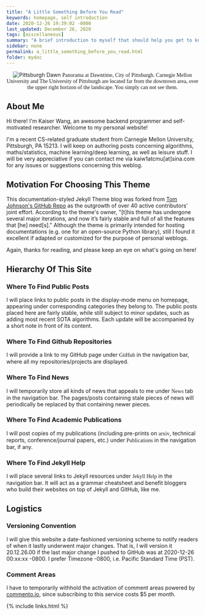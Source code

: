 ```yaml
---
title: "A Little Something Before You Read"
keywords: homepage, self introduction
date: 2020-12-26 19:39:02 -0800
last_updated: December 26, 2020
tags: [miscellaneous]
summary: "A brief introduction to myself that should help you get to know me."
sidebar: none
permalink: a_little_something_before_you_read.html
folder: mydoc
---
```


<center>
    <img src="{{ "images/Pittsburgh_dawn_city_pano.jpg" }}" alt="Pittsburgh Dawn"/>
    <font face="Lora">
        Panorama at Dawntime, City of Pittsburgh. Carnegie Mellon University and The University of Pittsburgh are
        located far from the downtown area, over the upper right horizon of the landscape. You simply can not see them.
    </font>
</center>

## About Me
Hi there! I'm Kaiser Wang, an awesome backend programmer and self-motivated researcher. Welcome to my personal website!

I'm a recent CS-related graduate student from Carnegie Mellon University, Pittsburgh, PA 15213. I will keep on authoring
posts concerning algorithms, maths/statistics, machine learning/deep learning, as well as leisure stuff. I will be very
appreciative if you can contact me via kaiw1atcmu[at]sina.com for any issues or suggestions concerning this weblog.

## Motivation For Choosing This Theme
This documentation-styled Jekyll Theme blog was forked from
[Tom Johnson's GitHub Repo](https://github.com/tomjoht/documentation-theme-jekyll) as the outgrowth of over 40 active
contributors' joint effort. According to the theme's owner, "[t]his theme has undergone several major iterations, and
now it’s fairly stable and full of all the features that [he] need[s]." Although the theme is primarily intended for
hosting documentations (e.g. one for an open-source Python library), still I found it excellent if adapted or customized
for the purpose of personal weblogs.

Again, thanks for reading, and please keep an eye on what's going on here!

## Hierarchy Of This Site
### Where To Find Public Posts
I will place links to public posts in the display-mode menu on homepage, appearing under corresponding categories they
belong to. The public posts placed here are fairly stable, while still subject to minor updates, such as adding most
recent SOTA algorithms. Each update will be accompanied by a short note in front of its content.

### Where To Find Github Repositories
I will provide a link to my GitHub page under <font face="Lora">GitHub</font> in the navigation bar, where all my
repositories/projects are displayed.

### Where To Find News
I will temporarily store all kinds of news that appeals to me under <font face="Lora">News</font> tab in the navigation
bar. The pages/posts containing stale pieces of news will periodically be replaced by that containing newer pieces.

### Where To Find Academic Publications
I will post copies of my publications (including pre-prints on <font face="Lora">arxiv</font>, technical reports,
conference/journal papers, etc.) under <font face="Lora">Publications</font> in the navigation bar, if any.

### Where To Find Jekyll Help
I will place several links to Jekyll resources under <font face="Lora">Jekyll Help</font> in the navigation bar. It will
act as a grammar cheatsheet and benefit bloggers who build their websites on top of Jekyll and GitHub, like me.

## Logistics
### Versioning Convention
I will give this website a date-fashioned versioning scheme to notify readers of when it lastly underwent major changes.
That is, I will version it 20.12.26.00 if the last major change I pushed to GitHub was at 2020-12-26 00:xx:xx -0800. I
prefer Timezone -0800, i.e. Pacific Standard Time (PST).

### Comment Areas
I have to temporarily withhold the activation of comment areas powered by [commento.io](https://commento.io), since
subscribing to this service costs $5 per month. 

{% include links.html %}
